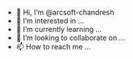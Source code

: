 - 👋 Hi, I’m @arcsoft-chandresh
- 👀 I’m interested in ...
- 🌱 I’m currently learning ...
- 💞️ I’m looking to collaborate on ...
- 📫 How to reach me ...

<!---
arcsoft-chandresh/arcsoft-chandresh is a ✨ special ✨ repository because its `README.md` (this file) appears on your GitHub profile.
You can click the Preview link to take a look at your changes.
--->
